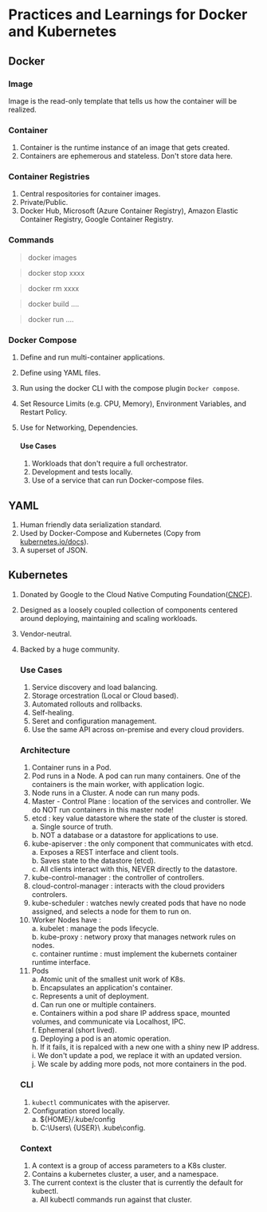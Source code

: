 # Practices and Learnings for Docker and Kubernetes

## Docker

### Image

Image is the read-only template that tells us how the container will be realized.

### Container

1. Container is the runtime instance of an image that gets created.
2. Containers are ephemerous and stateless. Don't store data here.


### Container Registries

1. Central respositories for container images.
2. Private/Public.
3. Docker Hub, Microsoft (Azure Container Registry), Amazon Elastic Container Registry, Google Container Registry.


### Commands

> docker images

> docker stop xxxx

> docker rm xxxx

> docker build ....

> docker run ....

### Docker Compose

1. Define and run multi-container applications.
2. Define using YAML files.
3. Run using the docker CLI with the compose plugin `Docker compose`.
4. Set Resource Limits (e.g. CPU, Memory), Environment Variables, and Restart Policy.
5. Use for Networking, Dependencies.

    #### Use Cases
    1. Workloads that don't require a full orchestrator.
    2. Development and tests locally.
    3. Use of a service that can run Docker-compose files.

## YAML

1. Human friendly data serialization standard.
2. Used by Docker-Compose and Kubernetes (Copy from [kubernetes.io/docs](https://kubernetes.io/docs/concepts/workloads/controllers/deployment/)).
3. A superset of JSON.


## Kubernetes

1. Donated by Google to the Cloud Native Computing Foundation([CNCF](https://www.cncf.io/)).
2. Designed as a loosely coupled collection of components centered around deploying, maintaining and scaling workloads.
3. Vendor-neutral.
4. Backed by a huge community.

    ### Use Cases
    1. Service discovery and load balancing.
    2. Storage orcestration (Local or Cloud based).
    3. Automated rollouts and rollbacks.
    4. Self-healing.
    5. Seret and configuration management.
    6. Use the same API across on-premise and every cloud providers.

    ### Architecture
    1. Container runs in a Pod.
    2. Pod runs in a Node. A pod can run many containers. One of the containers is the main worker, with application logic.
    3. Node runs in a Cluster. A node can run many pods.
    4. Master - Control Plane : location of the services and controller. We do NOT run containers in this master node!
    5. etcd : key value datastore where the state of the cluster is stored. <br>
        a. Single source of truth. <br>
        b. NOT a database or a datastore for applications to use.
    6. kube-apiserver : the only component that communicates with etcd. <br>
        a. Exposes a REST interface and client tools. <br>
        b. Saves state to the datastore (etcd). <br>
        c. All clients interact with this, NEVER directly to the datastore.
    7. kube-control-manager : the controller of controllers.
    8. cloud-control-manager : interacts with the cloud providers controlers.
    9. kube-scheduler : watches newly created pods that have no node assigned, and selects a node for them to run on.
    10. Worker Nodes have : <br>
        a. kubelet : manage the pods lifecycle. <br>
        b. kube-proxy : networy proxy that manages network rules on nodes. <br>
        c. container runtime : must implement the kubernets container runtime interface.
    11. Pods <br>
        a. Atomic unit of the smallest unit work of K8s.<br>
        b. Encapsulates an application's container.<br>
        c. Represents a unit of deployment.<br>
        d. Can run one or multiple containers.<br>
        e. Containers within a pod share IP address space, mounted volumes, and communicate via Localhost, IPC.<br>
        f. Ephemeral (short lived).<br>
        g. Deploying a pod is an atomic operation.<br>
        h. If it fails, it is repalced with a new one with a shiny new IP address.<br>
        i. We don't update a pod, we replace it with an updated version.<br>
        j. We scale by adding more pods, not more containers in the pod.


    ### CLI
    1. `kubectl` communicates with the apiserver.
    2. Configuration stored locally. <br>
        a. ${HOME}/.kube/config <br>
        b. C:\Users\ {USER}\ .kube\config.
    
    ### Context
    1. A context is a group of access parameters to a K8s cluster.
    2. Contains a kubernetes cluster, a user, and a namespace.
    3. The current context is the cluster that is currently the default for kubectl. <br>
        a. All kubectl commands run against that cluster. <br>
     